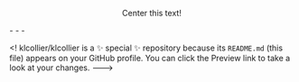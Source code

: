 <p style="text-align:center">Center this text!</p>
- 
- 
- 

<!
klcollier/klcollier is a ✨ special ✨ repository because its `README.md` (this file) appears on your GitHub profile.
You can click the Preview link to take a look at your changes.
--->
